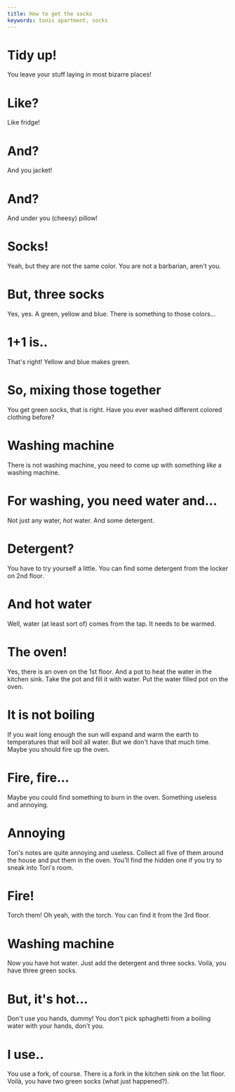```yaml
---
title: How to get the socks
keywords: tonis apartment, socks
---
```

# Tidy up!
You leave your stuff laying in most bizarre places!

# Like?
Like fridge!

# And?
And you jacket!

# And?
And under you (cheesy) pillow!

# Socks!
Yeah, but they are not the same color. You are not a barbarian, aren't you.

# But, three socks
Yes, yes. A green, yellow and blue. There is something to those colors...

# 1+1 is..
That's right! Yellow and blue makes green.

# So, mixing those together
You get green socks, that is right. Have you ever washed different colored clothing before?

# Washing machine
There is not washing machine, you need to come up with something _like_ a washing machine.

# For washing, you need water and...
Not just any water, *hot* water. And some detergent.

# Detergent?
You have to try yourself a little. You can find some detergent from the locker on 2nd floor.

# And hot water
Well, water (at least sort of) comes from the tap. It needs to be warmed.

# The oven!
Yes, there is an oven on the 1st floor. And a pot to heat the water in the kitchen sink. Take the pot and fill it with water.
Put the water filled pot on the oven.

# It is not boiling
If you wait long enough the sun will expand and warm the earth to temperatures that will boil all water. But we don't have
that much time. Maybe you should fire up the oven.

# Fire, fire...
Maybe you could find something to burn in the oven. Something useless and annoying.

# Annoying
Tori's notes are quite annoying and useless. Collect all five of them around the house and put them in the oven.
You'll find the hidden one if you try to sneak into Tori's room.

# Fire!
Torch them! Oh yeah, with the torch. You can find it from the 3rd floor.

# Washing machine
Now you have hot water. Just add the detergent and three socks. Voilà, you have three green socks.

# But, it's hot...
Don't use you hands, dummy! You don't pick sphaghetti from a boiling water with your hands, don't you.

# I use..
You use a fork, of course. There is a fork in the kitchen sink on the 1st floor. Voilà, you have two green socks (what just happened?).
